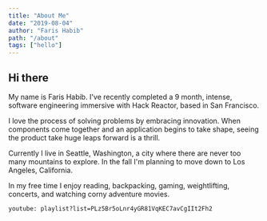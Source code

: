 ```yaml
---
title: "About Me"
date: "2019-08-04"
author: "Faris Habib"
path: "/about"
tags: ["hello"]
---
```


## Hi there

My name is Faris Habib.
I've recently completed a 9 month, intense, software engineering immersive with Hack Reactor, based in San Francisco.

I love the process of solving problems by embracing innovation. When components come together and an application begins to take shape, seeing the product take huge leaps forward is a thrill.

Currently I live in Seattle, Washington, a city where there are never too many mountains to explore. In the fall I'm planning to move down to Los Angeles, California.

In my free time I enjoy reading, backpacking, gaming, weightlifting, concerts, and watching corny adventure movies.

`youtube: playlist?list=PLz5Br5oLnr4yGR81VqKEC7avCgIIt2Fh2`